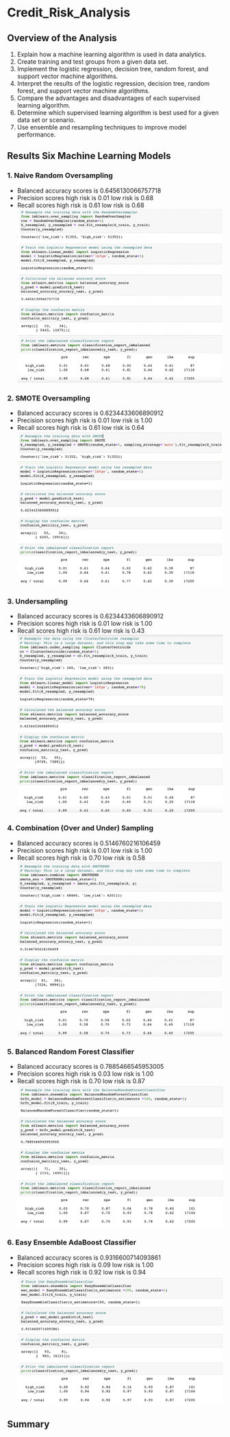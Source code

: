# Credit_Risk_Analysis

## Overview of the Analysis

  1.  Explain how a machine learning algorithm is used in data analytics.
  2.  Create training and test groups from a given data set.
  3.  Implement the logistic regression, decision tree, random forest, and support vector machine algorithms.
  4.  Interpret the results of the logistic regression, decision tree, random forest, and support vector machine algorithms.
  5.  Compare the advantages and disadvantages of each supervised learning algorithm.
  6.  Determine which supervised learning algorithm is best used for a given data set or scenario.
  7.  Use ensemble and resampling techniques to improve model performance.

## Results Six Machine Learning Models

  ### 1.  Naive Random Oversampling
   *   Balanced accuracy scores is 0.6456130066757718
   *   Precision scores high risk is 0.01 low risk is 0.68
   *   Recall scores high risk is 0.61 low risk is 0.68
![This is an image](https://github.com/Stookhy/Credit_Risk_Analysis/blob/main/Resources/Naive%20Random%20Oversampling.png?raw=true)

  ### 2.  SMOTE Oversampling
   *   Balanced accuracy scores is 0.6234433606890912
   *   Precision scores high risk is 0.01 low risk is 1.00
   *   Recall scores high risk is 0.61 low risk is 0.64
![This is an image](https://github.com/Stookhy/Credit_Risk_Analysis/blob/main/Resources/SMOTE%20Oversampling.png?raw=true)

  ### 3.  Undersampling
   *  Balanced accuracy scores is 0.6234433606890912
   *  Precision scores high risk is 0.01 low risk is 1.00
   *  Recall scores high risk is 0.61 low risk is 0.43
![This is an image](https://github.com/Stookhy/Credit_Risk_Analysis/blob/main/Resources/Undersampling.png?raw=true)

  ### 4.  Combination (Over and Under) Sampling
   *  Balanced accuracy scores is 0.5146760216106459
   *  Precision scores high risk is 0.01 low risk is 1.00
   *  Recall scores high risk is 0.70 low risk is 0.58
![This is an image](https://github.com/Stookhy/Credit_Risk_Analysis/blob/main/Resources/Combination%20(Over%20and%20Under)%20Sampling.png?raw=true)

  ### 5.  Balanced Random Forest Classifier
   *  Balanced accuracy scores is 0.7885466545953005
   *  Precision scores high risk is 0.03 low risk is 1.00
   *  Recall scores high risk is 0.70 low risk is 0.87
![This is an image](https://github.com/Stookhy/Credit_Risk_Analysis/blob/main/Resources/Balanced%20Random%20Forest%20Classifier.png?raw=true)

 ### 6.  Easy Ensemble AdaBoost Classifier
   *  Balanced accuracy scores is 0.9316600714093861
   *  Precision scores high risk is 0.09 low risk is 1.00
   *  Recall scores high risk is 0.92 low risk is 0.94
![This is an image](https://github.com/Stookhy/Credit_Risk_Analysis/blob/main/Resources/Easy%20Ensemble%20AdaBoost%20Classifier.png?raw=true)

## Summary
